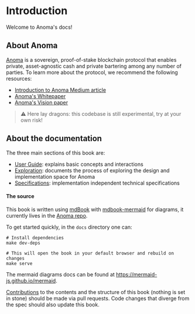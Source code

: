 # Introduction
Welcome to Anoma's docs!

## About Anoma
[Anoma](https://anoma.network/) is a sovereign, proof-of-stake blockchain protocol that enables private, asset-agnostic cash and private bartering among any number of parties. To learn more about the protocol, we recommend the following resources:
- [Introduction to Anoma Medium article](https://medium.com/anomanetwork/introducing-anoma-a-blockchain-for-private-asset-agnostic-bartering-dcc47ac42d9f)
- [Anoma's Whitepaper](https://anoma.network/papers/whitepaper.pdf)
- [Anoma's Vision paper](https://anoma.network/papers/vision-paper.pdf)

> ⚠️ Here lay dragons: this codebase is still experimental, try at your own risk!

## About the documentation

The three main sections of this book are:

- [User Guide](./user-guide): explains basic concepts and interactions
- [Exploration](./explore): documents the process of exploring the design and implementation space for Anoma
- [Specifications](./specs): implementation independent technical specifications

#### The source

This book is written using [mdBook](https://rust-lang.github.io/mdBook/) with [mdbook-mermaid](https://github.com/badboy/mdbook-mermaid) for diagrams, it currently lives in the [Anoma repo](https://github.com/anoma/anoma).

To get started quickly, in the `docs` directory one can:

```shell
# Install dependencies
make dev-deps

# This will open the book in your default browser and rebuild on changes
make serve
```

The mermaid diagrams docs can be found at <https://mermaid-js.github.io/mermaid>.

[Contributions](https://github.com/anoma/anoma/issues) to the contents and the structure of this book (nothing is set in stone) should be made via pull requests. Code changes that diverge from the spec should also update this book.
